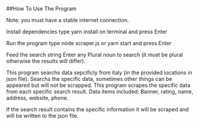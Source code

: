 ##How To Use The Program




Note: you must have a stable internet connection.

Install dependencies
type yarn install on terminal and press Enter



Run the program
type node scraper.js or yarn start and press Enter 

Feed the search string
Enter any Plural noun to search (it must be plural otherwise the results will differ).

This program searchs data  sepcificly from italy (in the provided locations in json file).
Searchs the specific data, sometimes other things can be appeared but will not be scrapped.
This program scrapes the specific data from each specific search result.
Data items included: 
Banner, 
rating,
name,
address,
website,
phone.


If the search result contains the specific information it will be scraped and will be written to the json file.


